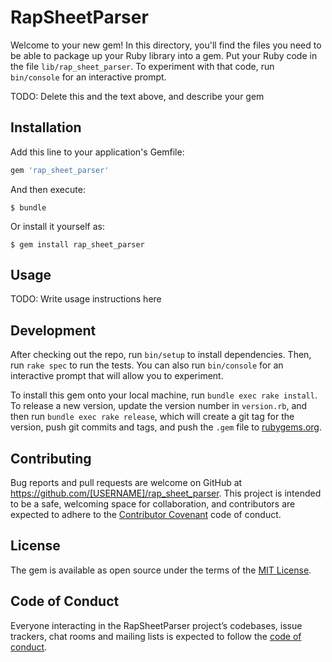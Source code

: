 # RapSheetParser

Welcome to your new gem! In this directory, you'll find the files you need to be able to package up your Ruby library into a gem. Put your Ruby code in the file `lib/rap_sheet_parser`. To experiment with that code, run `bin/console` for an interactive prompt.

TODO: Delete this and the text above, and describe your gem

## Installation

Add this line to your application's Gemfile:

```ruby
gem 'rap_sheet_parser'
```

And then execute:

    $ bundle

Or install it yourself as:

    $ gem install rap_sheet_parser

## Usage

TODO: Write usage instructions here

## Development

After checking out the repo, run `bin/setup` to install dependencies. Then, run `rake spec` to run the tests. You can also run `bin/console` for an interactive prompt that will allow you to experiment.

To install this gem onto your local machine, run `bundle exec rake install`. To release a new version, update the version number in `version.rb`, and then run `bundle exec rake release`, which will create a git tag for the version, push git commits and tags, and push the `.gem` file to [rubygems.org](https://rubygems.org).

## Contributing

Bug reports and pull requests are welcome on GitHub at https://github.com/[USERNAME]/rap_sheet_parser. This project is intended to be a safe, welcoming space for collaboration, and contributors are expected to adhere to the [Contributor Covenant](http://contributor-covenant.org) code of conduct.

## License

The gem is available as open source under the terms of the [MIT License](https://opensource.org/licenses/MIT).

## Code of Conduct

Everyone interacting in the RapSheetParser project’s codebases, issue trackers, chat rooms and mailing lists is expected to follow the [code of conduct](https://github.com/[USERNAME]/rap_sheet_parser/blob/master/CODE_OF_CONDUCT.md).
